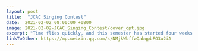 ```yaml
---
layout: post
title:  "JCAC Singing Contest"
date:  2021-02-02 08:00:00 +0800
image: 2021-02-02-JCAC_Singing_Contest/cover_opt.jpg
excerpt: "Time flies quickly, and this semester has started four weeks in a blink of an eye. We finally could participate in the long-awaited sing con."
linkToOther: https://mp.weixin.qq.com/s/NMjkWbffwQabqpbFO3u2iA
---
```


